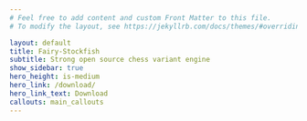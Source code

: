 ```yaml
---
# Feel free to add content and custom Front Matter to this file.
# To modify the layout, see https://jekyllrb.com/docs/themes/#overriding-theme-defaults

layout: default
title: Fairy-Stockfish
subtitle: Strong open source chess variant engine
show_sidebar: true
hero_height: is-medium
hero_link: /download/
hero_link_text: Download
callouts: main_callouts
---
```

